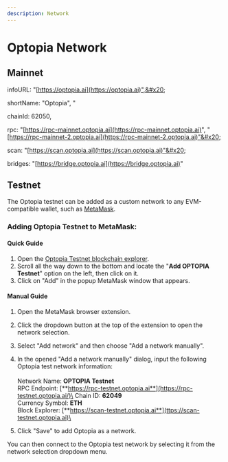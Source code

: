 ```yaml
---
description: Network
---
```


# Optopia Network

## **Mainnet**

infoURL: "[https://optopia.ai](https://optopia.ai)",&#x20;

shortName: "Optopia", "

chainId: 62050,&#x20;

rpc: "[https://rpc-mainnet.optopia.ai](https://rpc-mainnet.optopia.ai)", "[https://rpc-mainnet-2.optopia.ai](https://rpc-mainnet-2.optopia.ai)"&#x20;

scan: "[https://scan.optopia.ai](https://scan.optopia.ai)"&#x20;

bridges: "[https://bridge.optopia.ai](https://bridge.optopia.ai)"

## **Testnet**

The Optopia testnet can be added as a custom network to any EVM-compatible wallet, such as [MetaMask](https://metamask.io/).

### **Adding Optopia Testnet to MetaMask:**

#### **Quick Guide**

1. Open the [Optopia Testnet blockchain explorer](https://scan-testnet.optopia.ai/).
2. Scroll all the way down to the bottom and locate the "**Add OPTOPIA Testnet**" option on the left, then click on it.
3. Click on "Add" in the popup MetaMask window that appears.

#### **Manual Guide**

1. Open the MetaMask browser extension.
2. Click the dropdown button at the top of the extension to open the network selection.
3. Select "Add network" and then choose "Add a network manually".
4. In the opened "Add a network manually" dialog, input the following Optopia test network information: \
   \
   Network Name: **OPTOPIA Testnet** \
   RPC Endpoint: [**https://rpc-testnet.optopia.ai**](https://rpc-testnet.optopia.ai/)\
   Chain ID: **62049**\
   Currency Symbol: **ETH** \
   Block Explorer: [**https://scan-testnet.optopia.ai**](ttps://scan-testnet.optopia.ai)\

5. Click "Save" to add Optopia as a network.

You can then connect to the Optopia test network by selecting it from the network selection dropdown menu.

